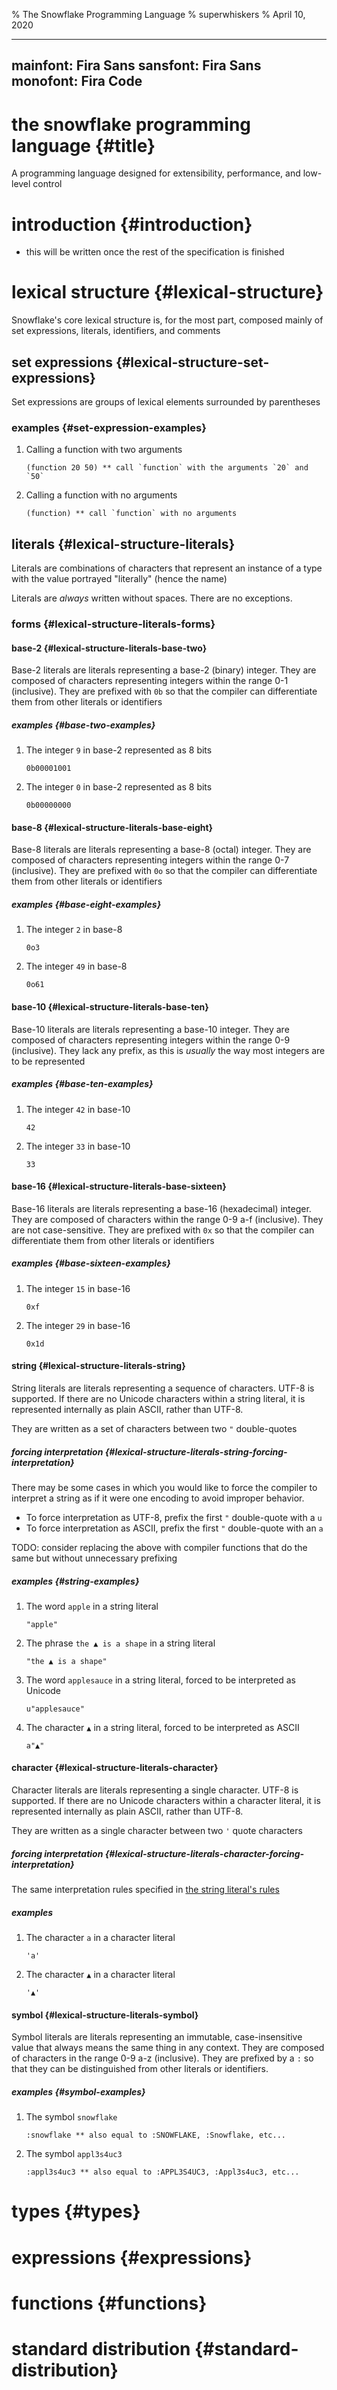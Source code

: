 % The Snowflake Programming Language
% superwhiskers
% April 10, 2020

---
mainfont: Fira Sans
sansfont: Fira Sans
monofont: Fira Code
---

# the snowflake programming language {#title}

A programming language designed for extensibility, performance, and low-level
control

# introduction {#introduction}

- this will be written once the rest of the specification is finished

# lexical structure {#lexical-structure}

Snowflake's core lexical structure is, for the most part, composed mainly of
set expressions, literals, identifiers, and comments

## set expressions {#lexical-structure-set-expressions}

Set expressions are groups of lexical elements surrounded by parentheses

### examples {#set-expression-examples}

1. Calling a function with two arguments

    ~~~ {#set-expression-example-1 .snowflake}
    (function 20 50) ** call `function` with the arguments `20` and `50`
    ~~~

2. Calling a function with no arguments

    ~~~ {#set-expression-example-2 .snowflake}
    (function) ** call `function` with no arguments
    ~~~

## literals {#lexical-structure-literals}

Literals are combinations of characters that represent an instance of a type
with the value portrayed "literally" (hence the name)

Literals are *always* written without spaces. There are no exceptions.

### forms {#lexical-structure-literals-forms}

#### base-2 {#lexical-structure-literals-base-two}

Base-2 literals are literals representing a base-2 (binary) integer. They are
composed of characters representing integers within the range 0-1 (inclusive).
They are prefixed with `0b` so that the compiler can differentiate them from
other literals or identifiers

##### examples {#base-two-examples}

1. The integer `9` in base-2 represented as 8 bits

    ~~~ {#base-two-example-1 .snowflake}
    0b00001001
    ~~~

2. The integer `0` in base-2 represented as 8 bits

    ~~~ {#base-two-example-2 .snowflake}
    0b00000000
    ~~~

#### base-8 {#lexical-structure-literals-base-eight}

Base-8 literals are literals representing a base-8 (octal) integer. They are
composed of characters representing integers within the range 0-7 (inclusive).
They are prefixed with `0o` so that the compiler can differentiate them from
other literals or identifiers

##### examples {#base-eight-examples}

1. The integer `2` in base-8

    ~~~ {#base-eight-example-1 .snowflake}
    0o3
    ~~~

2. The integer `49` in base-8

    ~~~ {#base-eight-example-2 .snowflake}
    0o61
    ~~~

#### base-10 {#lexical-structure-literals-base-ten}

Base-10 literals are literals representing a base-10 integer. They are composed
of characters representing integers within the range 0-9 (inclusive). They lack
any prefix, as this is *usually* the way most integers are to be represented

##### examples {#base-ten-examples}

1. The integer `42` in base-10

    ~~~ {#base-ten-example-1 .snowflake}
    42
    ~~~

2. The integer `33` in base-10

    ~~~ {#base-ten-example-2 .snowflake}
    33
    ~~~

#### base-16 {#lexical-structure-literals-base-sixteen}

Base-16 literals are literals representing a base-16 (hexadecimal) integer. They
are composed of characters within the range 0-9 a-f (inclusive). They are not
case-sensitive. They are prefixed with `0x` so that the compiler can
differentiate them from other literals or identifiers

##### examples {#base-sixteen-examples}

1. The integer `15` in base-16

    ~~~ {#base-sixteen-example-1 .snowflake}
    0xf
    ~~~

2. The integer `29` in base-16

    ~~~ {#base-sixteen-example-2 .snowflake}
    0x1d
    ~~~

#### string {#lexical-structure-literals-string}

String literals are literals representing a sequence of characters. UTF-8 is
supported. If there are no Unicode characters within a string literal, it is
represented internally as plain ASCII, rather than UTF-8.

They are written as a set of characters between two `"` double-quotes

##### forcing interpretation {#lexical-structure-literals-string-forcing-interpretation}

There may be some cases in which you would like to force the compiler to
interpret a string as if it were one encoding to avoid improper behavior.

- To force interpretation as UTF-8, prefix the first `"` double-quote with a `u`
- To force interpretation as ASCII, prefix the first `"` double-quote with an
  `a`

TODO: consider replacing the above with compiler functions that do the same but
without unnecessary prefixing

##### examples {#string-examples}

1. The word `apple` in a string literal

    ~~~ {#string-example-1 .snowflake}
    "apple"
    ~~~

2. The phrase `the ▲ is a shape` in a string literal

    ~~~ {#string-example-2 .snowflake}
    "the ▲ is a shape"
    ~~~

3. The word `applesauce` in a string literal, forced to be interpreted as
   Unicode

    ~~~ {#string-example-3 .snowflake}
    u"applesauce"
    ~~~

4. The character `▲` in a string literal, forced to be interpreted as ASCII

    ~~~ {#string-example-4 .snowflake}
    a"▲"
    ~~~

#### character {#lexical-structure-literals-character}

Character literals are literals representing a single character. UTF-8 is
supported. If there are no Unicode characters within a character literal, it is
represented internally as plain ASCII, rather than UTF-8.

They are written as a single character between two `'` quote characters

##### forcing interpretation {#lexical-structure-literals-character-forcing-interpretation}

The same interpretation rules specified in [the string literal's
rules](#lexical-structure-literals-forcing-interpretation)

##### examples

1. The character `a` in a character literal

    ~~~ {#character-example-1 .snowflake}
    'a'
    ~~~

2. The character `▲` in a character literal

    ~~~ {#character-example-2 .snowflake}
    '▲'
    ~~~

#### symbol {#lexical-structure-literals-symbol}

Symbol literals are literals representing an immutable, case-insensitive value
that always means the same thing in any context. They are composed of characters
in the range 0-9 a-z (inclusive). They are prefixed by a `:` so that they can be
distinguished from other literals or identifiers.

##### examples {#symbol-examples}

1. The symbol `snowflake`

    ~~~ {#symbol-example-1 .snowflake}
    :snowflake ** also equal to :SNOWFLAKE, :Snowflake, etc...
    ~~~

2. The symbol `appl3s4uc3`

    ~~~ {#symbol-example-2 .snowflake}
    :appl3s4uc3 ** also equal to :APPL3S4UC3, :Appl3s4uc3, etc...
    ~~~

# types {#types}

# expressions {#expressions}

# functions {#functions}

# standard distribution {#standard-distribution}

